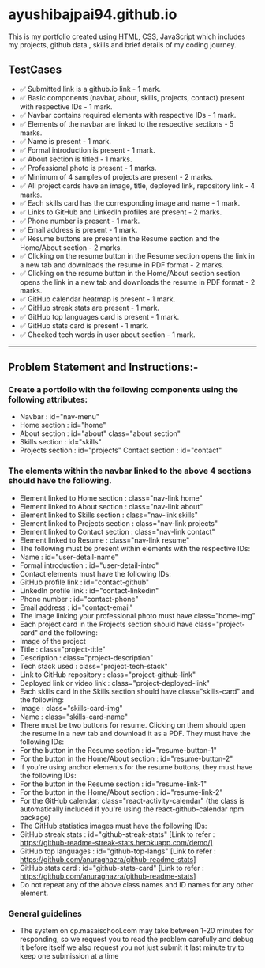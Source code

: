 # ayushibajpai94.github.io

This is my portfolio created using HTML, CSS, JavaScript which includes my projects, github data , skills and brief details of my coding journey.

## TestCases
- ✅ Submitted link is a github.io link - 1 mark.
- ✅ Basic components (navbar, about, skills, projects, contact) present with respective IDs - 1 mark.
- ✅ Navbar contains required elements with respective IDs - 1 mark.
- ✅ Elements of the navbar are linked to the respective sections  - 5 marks.
- ✅ Name is present - 1 mark.
- ✅ Formal introduction is present - 1 mark.
- ✅ About section is titled - 1 marks.
- ✅ Professional photo is present - 1 marks.
- ✅ Minimum of 4 samples of projects are present - 2 marks.
- ✅ All project cards have an image, title, deployed link, repository link - 4 marks.
- ✅ Each skills card has the corresponding image and name - 1 mark.
- ✅ Links to GitHub and LinkedIn profiles are present - 2 marks.
- ✅ Phone number is present - 1 mark.
- ✅ Email address is present - 1 mark.
- ✅ Resume buttons are present in the Resume section and the Home/About section - 2 marks.
- ✅ Clicking on the resume button in the Resume section opens the link in a new tab and downloads the resume in PDF format - 2 marks.
- ✅ Clicking on the resume button in the Home/About section section opens the link in a new tab and downloads the resume in PDF format - 2 marks.
- ✅ GitHub calendar heatmap is present - 1 mark.
- ✅ GitHub streak stats are present - 1 mark.
- ✅ GitHub top languages card is present - 1 mark.
- ✅ GitHub stats card is present - 1 mark.
- ✅ Checked tech words in user about section - 1 mark.

---
## Problem Statement and Instructions:-
 ### Create a portfolio with the following components using the following attributes:
 - Navbar : id="nav-menu"
 - Home section : id="home"
 - About section : id="about" class="about section"
 - Skills section : id="skills"
 - Projects section : id="projects"
Contact section : id="contact" 
### The elements within the navbar linked to the above 4 sections should have the following.
 - Element linked to Home section : class="nav-link home"
 - Element linked to About section : class="nav-link about"
 - Element linked to Skills section : class="nav-link skills"
 - Element linked to Projects section : class="nav-link projects"
 - Element linked to Contact section : class="nav-link contact"
 - Element linked to Resume : class="nav-link resume"
 - The following must be present within elements with the respective IDs:
 - Name : id="user-detail-name"
 - Formal introduction : id="user-detail-intro"
 - Contact elements must have the following IDs:
 - GitHub profile link : id="contact-github"
 - LinkedIn profile link : id="contact-linkedin"
 - Phone number : id="contact-phone"
 - Email address : id="contact-email"
 - The image linking your professional photo must have class="home-img"
 - Each project card in the Projects section should have class="project-card" and the following:
 - Image of the project
 - Title : class="project-title"
 - Description : class="project-description"
 - Tech stack used : class="project-tech-stack"
 - Link to GitHub repository : class="project-github-link"
 - Deployed link or video link : class="project-deployed-link"
 - Each skills card in the Skills section should have class="skills-card" and the following:
 - Image : class="skills-card-img"
 - Name : class="skills-card-name"
 - There must be two buttons for resume. Clicking on them should open the resume in a new tab and download it as a PDF. They must have the following IDs:
 - For the button in the Resume section : id="resume-button-1"
 - For the button in the Home/About section : id="resume-button-2"
 - If you're using anchor elements for the resume buttons, they must have the following IDs:
 - For the button in the Resume section : id="resume-link-1"
 - For the button in the Home/About section : id="resume-link-2"
 - For the GitHub calendar: class="react-activity-calendar" (the class is automatically included if you're using the react-github-calendar npm package)
 - The GitHub statistics images must have the following IDs:
 - GitHub streak stats : id="github-streak-stats" [Link to refer : https://github-readme-streak-stats.herokuapp.com/demo/]
 - GitHub top languages : id="github-top-langs" [Link to refer : https://github.com/anuraghazra/github-readme-stats]
 - GitHub stats card : id="github-stats-card" [Link to refer : https://github.com/anuraghazra/github-readme-stats]
 - Do not repeat any of the above class names and ID names for any other element.
### General guidelines
- The system on cp.masaischool.com may take between 1-20 minutes for responding,
so we request you to read the problem carefully and debug it before itself
we also request you not just submit it last minute
try to keep one submission at a time
